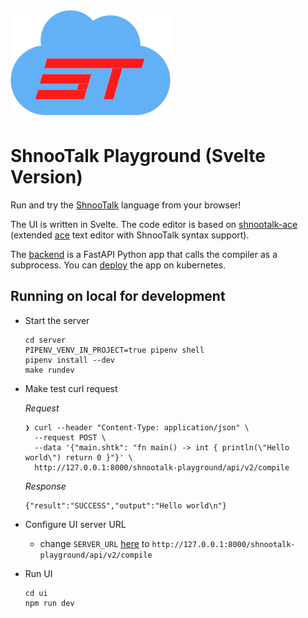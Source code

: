 ![](ui/public/icons/cloud-compile.png)

# ShnooTalk Playground (Svelte Version)

Run and try the [ShnooTalk](https://github.com/RainingComputers/ShnooTalk) language from your browser!

The UI is written in Svelte. The code editor is based on [shnootalk-ace](https://github.com/RainingComputers/shnootalk-ace/pulse)
(extended [ace](https://github.com/ajaxorg/ace) text editor with ShnooTalk syntax support).

The [backend](server/) is a FastAPI Python app that calls the compiler as a subprocess. You can [deploy](server/kubernetes.yml) the app on kubernetes. 


## Running on local for development

- Start the server

  ```
  cd server
  PIPENV_VENV_IN_PROJECT=true pipenv shell
  pipenv install --dev
  make rundev
  ```

- Make test curl request
 
  *Request*
  ```
  ❯ curl --header "Content-Type: application/json" \
    --request POST \
    --data '{"main.shtk": "fn main() -> int { println(\"Hello world\") return 0 }"}' \
    http://127.0.0.1:8000/shnootalk-playground/api/v2/compile
  
  ```
  *Response*
  ```
  {"result":"SUCCESS","output":"Hello world\n"}
  ```

- Configure UI server URL
    - change `SERVER_URL` [here](ui/src/api/cloudCompile.ts) to `http://127.0.0.1:8000/shnootalk-playground/api/v2/compile`

- Run UI
  ```
  cd ui
  npm run dev
  ```
